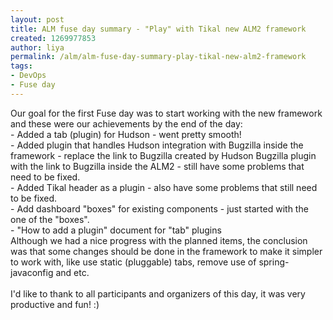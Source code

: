 ```yaml
---
layout: post
title: ALM fuse day summary - "Play" with Tikal new ALM2 framework
created: 1269977853
author: liya
permalink: /alm/alm-fuse-day-summary-play-tikal-new-alm2-framework
tags:
- DevOps
- Fuse day
---
```

<p>Our goal for the first Fuse day was to start working with the new  framework and these were our achievements by the end of the day:<br />
- Added a tab (plugin) for Hudson - went pretty smooth!<br />
- Added plugin that handles  Hudson integration with Bugzilla inside the framework - replace the link to  Bugzilla created by Hudson Bugzilla plugin with the link to Bugzilla  inside the ALM2 - still have some problems that need to be fixed.<br />
- Added Tikal header as a plugin - also have some problems that still  need to be fixed.<br />
- Add dashboard &quot;boxes&quot; for existing components -  just started with the one of the &quot;boxes&quot;.<br />
- &quot;How to add a plugin&quot;  document for &quot;tab&quot; plugins<br />
Although we had a nice progress with the planned items, the conclusion  was that some changes should be done in the framework to make it simpler  to work with, like use static (pluggable) tabs, remove use of  spring-javaconfig and etc.<br />
<br />
I'd like to thank to all participants and  organizers of this day, it was very productive and fun! :)</p>
